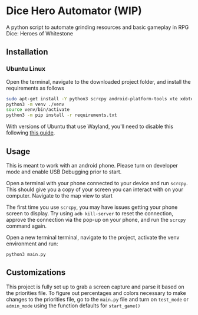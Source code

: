 # Dice Hero Automator (WIP)
A python script to automate grinding resources and basic gameplay in RPG Dice: Heroes of Whitestone

## Installation
### Ubuntu Linux
Open the terminal, navigate to the downloaded project folder, and install the requirements as follows
```bash
sudo apt-get install -Y python3 scrcpy android-platform-tools xte xdotools xwininfo
python3 -m venv ./venv
source venv/bin/activate
python3 -m pip install -r requirements.txt
```

With versions of Ubuntu that use Wayland, you'll need to disable this following [this guide](https://linuxhint.com/enable-disable-wayland-ubuntu/).

## Usage
This is meant to work with an android phone. Please turn on developer mode and enable USB Debugging prior to start.

Open a terminal with your phone connected to your device and run `scrcpy`. This should give you a copy of your screen you can interact with on your computer. Navigate to the map view to start

The first time you use `scrcpy`, you may have issues getting your phone screen to display. Try using `adb kill-server` to reset the connection, approve the connection via the pop-up on your phone, and run the `scrcpy` command again.

Open a new terminal terminal, navigate to the project, activate the venv environment and run:
```
python3 main.py
```

## Customizations
This project is fully set up to grab a screen capture and parse it based on the priorities file. To figure out percentages and colors necessary to make changes to the priorities file, go to the `main.py` file and turn on `test_mode` or `admin_mode` using the function defaults for `start_game()`